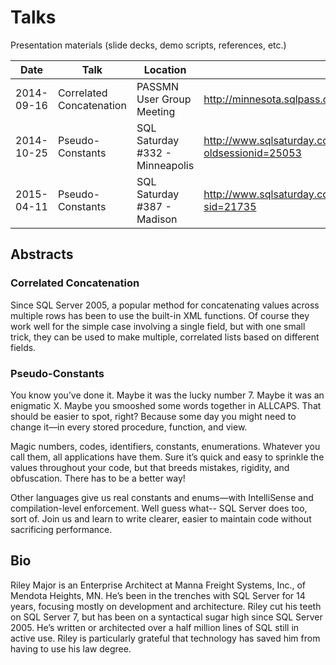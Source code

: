 Talks
=====

Presentation materials (slide decks, demo scripts, references, etc.)

| Date       | Talk                     | Location                                     | URL                                                                     | Notes           |
|------------|--------------------------|----------------------------------------------|-------------------------------------------------------------------------|-----------------|
| 2014-09-16 | Correlated Concatenation | PASSMN User Group Meeting                    | http://minnesota.sqlpass.org                                            | Lightning talk. |
| 2014-10-25 | Pseudo-Constants         | SQL Saturday #332 - Minneapolis              | http://www.sqlsaturday.com/332/Sessions/Details.aspx?oldsessionid=25053 |                 |
| 2015-04-11 | Pseudo-Constants         | SQL Saturday #387 - Madison                  | http://www.sqlsaturday.com/387/Sessions/Details.aspx?sid=21735          |                 |

## Abstracts

### Correlated Concatenation

Since SQL Server 2005, a popular method for concatenating values across multiple rows has been to use the built-in XML functions. Of course they work well for the simple case involving a single field, but with one small trick, they can be used to make multiple, correlated lists based on different fields.

### Pseudo-Constants

You know you’ve done it. Maybe it was the lucky number 7. Maybe it was an enigmatic X. Maybe you smooshed some words together in ALLCAPS. That should be easier to spot, right? Because some day you might need to change it—in every stored procedure, function, and view.

Magic numbers, codes, identifiers, constants, enumerations. Whatever you call them, all applications have them. Sure it’s quick and easy to sprinkle the values throughout your code, but that breeds mistakes, rigidity, and obfuscation. There has to be a better way!

Other languages give us real constants and enums—with IntelliSense and compilation-level enforcement. Well guess what-- SQL Server does too, sort of. Join us and learn to write clearer, easier to maintain code without sacrificing performance.

## Bio

 Riley Major is an Enterprise Architect at Manna Freight Systems, Inc., of Mendota Heights, MN. He’s been in the trenches with SQL Server for 14 years, focusing mostly on development and architecture. Riley cut his teeth on SQL Server 7, but has been on a syntactical sugar high since SQL Server 2005. He’s written or architected over a half million lines of SQL still in active use. Riley is particularly grateful that technology has saved him from having to use his law degree.